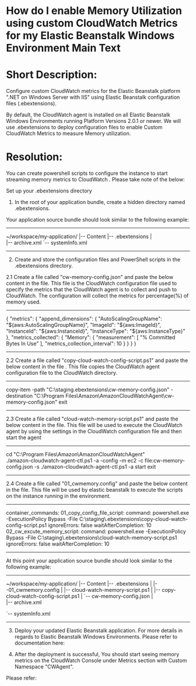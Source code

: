 How do I enable Memory Utilization using custom CloudWatch Metrics for my Elastic Beanstalk Windows Environment
Main Text
========

Short Description:
========

Configure custom CloudWatch metrics for the Elastic Beanstalk platform ".NET on Windows Server with IIS" using Elastic Beanstalk configuration files (.ebextensions).

By default, the CloudWatch agent is installed on all Elastic Beanstalk Windows Environments running Platform Versions 2.0.1 or newer.  We will use .ebextensions to deploy configuration files to enable  Custom CloudWatch Metrics to measure Memory utilization.

Resolution:
=========

You can create powershell scripts to configure the instance to start streaming memory metrics to CloudWatch . Please take note of the below:

Set up your .ebextensions directory

1. In the root of your application bundle, create a hidden directory named .ebextensions.

Your application source bundle should look similar to the following example:

--------------

~/workspace/my-application/
|-- Content
|-- .ebextensions
|  
|-- archive.xml
`-- systemInfo.xml

--------------

2. Create and store the configuration files and PowerShell scripts in the .ebextensions directory.

2.1  Create a file called "cw-memory-config.json" and paste the below content in the file. This file is the CloudWatch configuration file used to specify the metrics that the CloudWatch agent is to collect and push to CloudWatch. The configuration will collect the metrics for percentage(%) of memory used.

--------------

{
    "metrics": {
        "append_dimensions": {
            "AutoScalingGroupName": "${aws:AutoScalingGroupName}",
            "ImageId": "${aws:ImageId}",
            "InstanceId": "${aws:InstanceId}",
            "InstanceType": "${aws:InstanceType}"
        },
        "metrics_collected": {
            "Memory": {
                "measurement": [
                    "% Committed Bytes In Use"
                ],
                "metrics_collection_interval": 10
            }
        }
    }
}

-------------------


2.2 Create a file called "copy-cloud-watch-config-script.ps1" and paste the below content in the file . This file copies the CloudWatch agent configuration file to the CloudWatch directory.

--------------------

copy-item -path "C:\staging\.ebextensions\cw-memory-config.json" -destination "C:\Program Files\Amazon\AmazonCloudWatchAgent\cw-memory-config.json"
exit

--------

2.3  Create a file called "cloud-watch-memory-script.ps1" and paste the below content in the file. This file will be used to execute the CloudWatch agent by using the settings in the CloudWatch configuration file and then start the agent

--------------------

cd "C:\\Program Files\\Amazon\\AmazonCloudWatchAgent"     
./amazon-cloudwatch-agent-ctl.ps1 -a -config -m ec2 -c file:cw-memory-config.json -s
./amazon-cloudwatch-agent-ctl.ps1 -a start
exit

--------------------

2.4  Create a file called "01_cwmemory.config" and paste the below content in the file. This file will be used by elastic beanstalk to execute the scripts on the instance running in the environment.

--------------

container_commands:
  01_copy_config_file_script:
    command: powershell.exe -ExecutionPolicy Bypass -File C:\\staging\\.ebextensions\\copy-cloud-watch-config-script.ps1
    ignoreErrors: false
    waitAfterCompletion: 10
  02_cw_excute_memory_script:
    command: powershell.exe -ExecutionPolicy Bypass -File C:\\staging\\.ebextensions\\cloud-watch-memory-script.ps1
    ignoreErrors: false
    waitAfterCompletion: 10

-------------------


At this point your application source bundle should look similar to the following example:

--------------

~/workspace/my-application/
|-- Content
|-- .ebextensions
|   |--01_cwmemory.config
|   |-- cloud-watch-memory-script.ps1
|   |-- copy-cloud-watch-config-script.ps1
|   `-- cw-memory-config.json
|  
|-- archive.xml

`-- systemInfo.xml

--------------


3. Deploy your updated Elastic Beanstalk application. For more details in regards to Elastic Beanstalk Windows Environments. Please refer to documentation here:

4. After the deployment is successful, You should start seeing memory metrics on the CloudWatch Console under Metrics section with Custom Namespace "CWAgent". 

Please refer:
